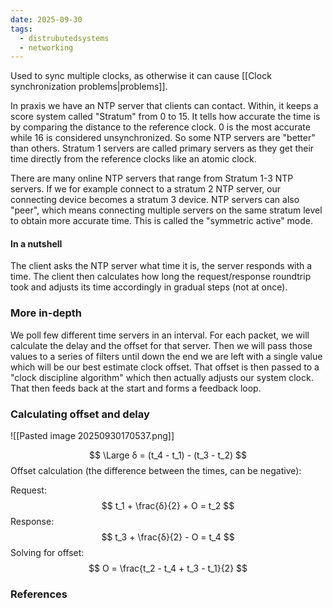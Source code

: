 ```yaml
---
date: 2025-09-30
tags:
  - distrubutedsystems
  - networking
---
```

Used to sync multiple clocks, as otherwise it can cause [[Clock synchronization problems|problems]]. 

In praxis we have an NTP server that clients can contact. 
Within, it keeps a score system called "Stratum" from 0 to 15. It tells how accurate the time is by comparing the distance to the reference clock. 0 is the most accurate while 16 is considered unsynchronized. So some NTP servers are "better" than others. Stratum 1 servers are called primary servers as they get their time directly from the reference clocks like an atomic clock. 


There are many online NTP servers that range from Stratum 1-3 NTP servers. If we for example connect to a stratum 2 NTP server, our connecting device becomes a stratum 3 device. 
NTP servers can also "peer", which means connecting multiple servers on the same stratum level to obtain more accurate time. This is called the "symmetric active" mode. 
#### In a nutshell
The client asks the NTP server what time it is, the server responds with a time. 
The client then calculates how long the request/response roundtrip took and adjusts its time accordingly in gradual steps (not at once). 

### More in-depth 
We poll few different time servers in an interval. For each packet, we will calculate the delay and the offset for that server. 
Then we will pass those values to a series of filters until down the end we are left with a single value which will be our best estimate clock offset. That offset is then passed to a "clock discipline algorithm" which then actually adjusts our system clock. 
That then feeds back at the start and forms a feedback loop. 

### Calculating offset and delay
![[Pasted image 20250930170537.png]]

$$
\Large δ = (t_4 - t_1) - (t_3 - t_2)
$$
Offset calculation (the difference between the times, can be negative):

Request: 
$$
	t_1 + \frac{δ}{2} + O = t_2
$$
Response:
$$
	t_3 + \frac{δ}{2} - O = t_4
$$
Solving for offset:
$$
O =	\frac{t_2 - t_4 + t_3 - t_1}{2}  
$$
### References


